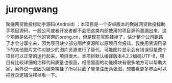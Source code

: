 # jurongwang
聚融网贷款投标助手源码(Android) ：本项目是一个安卓版本的聚融网贷款投标助手项目源码，一般公司或者开发者都不会把这类内部使用的项目源码泄漏出来，这个项目是依托于他的官网的orong.cn，但是现在官网挂掉了，估计整个公司跑路了才会分享出来，因为项目缺少部分图片资源所以原项目会报错，我使用资源目录下的其他图片文件对缺少的图片资源进行了替代，可能图片显示会有错误但是整个项目可以正常的运行起来，项目很大。本项目默认编译版本4.2.2编码UTF-8，项目有比较详细的注释代码质量也很高，相信里面的功能模块有很多地方可以帮助大家，另外说一点因为服务端挂了所以只截了登录注册两张图，想要看更多界面可以把登录逻辑注释掉看一下。
